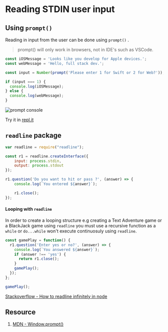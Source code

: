 # Reading STDIN user input 

## Using `prompt()`
Reading in input from the user can be done using `prompt()` .

> prompt() will only work in browsers, not in IDE's such as VSCode. 

```javascript 
const iOSMessage = 'Looks like you develop for Apple devices.'; 
const webMessage = 'Hello, full stack dev.'; 

const input = Number(prompt('Please enter 1 for Swift or 2 for Web?'));

if (input === 1) {
  console.log(iOSMessage);
} else {
  console.log(webMessage); 
}
```

![prompt console](https://user-images.githubusercontent.com/1819208/96650431-e6521980-1300-11eb-937d-fa63891e3bbf.png)

Try it in [repl.it](https://repl.it)

## `readline` package 

```javascript 
var readline = require("readline");

const r1 = readline.createInterface({
    input: process.stdin, 
    output: process.stdout
}); 

r1.question('Do you want to hit or pass ?', (answer) => {
    console.log(`You entered ${answer}`); 

    r1.close(); 
}); 
```

#### Looping with `readline`

In order to create a looping structure e.g creating a Text Adventure game or a BlackJack game using `readline` you must use a recursive function as a `while` or `do...while` won't execute continuosuly using `readline`. 

```javascript 
const gamePlay = function() {
  r1.question('Enter yes or no?', (answer) => {
    console.log(`You answered ${answer}`); 
    if (answer !== 'yes') {
      return r1.close(); 
    }
    gamePlay(); 
  }); 
}; 

gamePlay(); 
```

[Stackoverflow - How to readline infinitely in node](https://stackoverflow.com/questions/24464404/how-to-readline-infinitely-in-node-js)


## Resource 

1. [MDN - Window.prompt()](https://developer.mozilla.org/en-US/docs/Web/API/Window/prompt)
